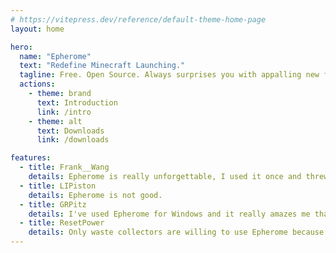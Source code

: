 ```yaml
---
# https://vitepress.dev/reference/default-theme-home-page
layout: home

hero:
  name: "Epherome"
  text: "Redefine Minecraft Launching."
  tagline: Free. Open Source. Always surprises you with appalling new features. 🤯
  actions:
    - theme: brand
      text: Introduction
      link: /intro
    - theme: alt
      text: Downloads
      link: /downloads

features:
  - title: Frank__Wang
    details: Epherome is really unforgettable, I used it once and threw it away.
  - title: LIPiston
    details: Epherome is not good.
  - title: GRPitz
    details: I've used Epherome for Windows and it really amazes me that it holds the record for the fastest deletion I've ever had.
  - title: ResetPower
    details: Only waste collectors are willing to use Epherome because it lies in my wastepaper basket.
---
```


